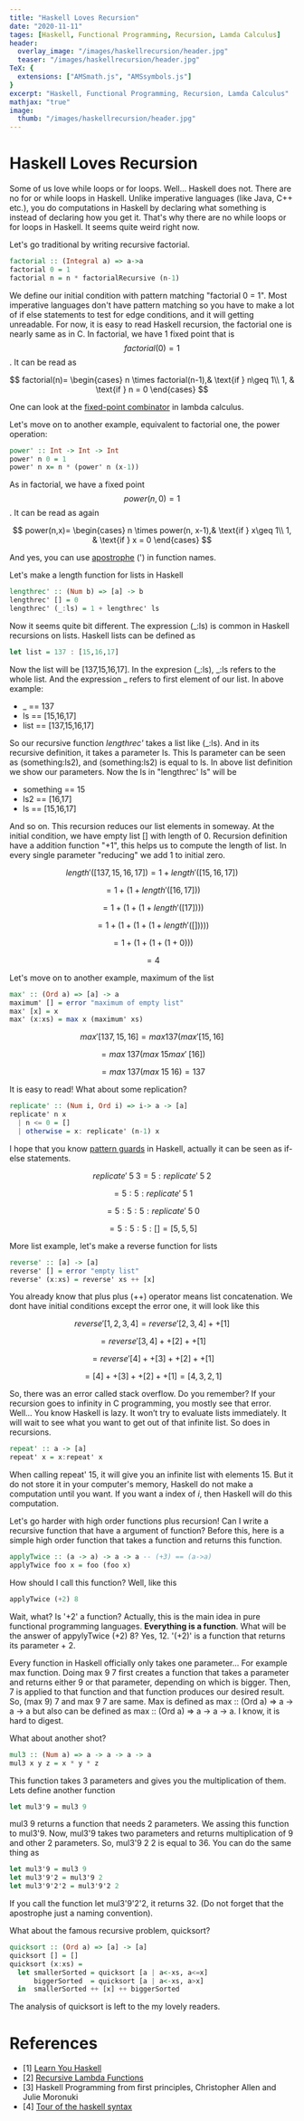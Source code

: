 ```yaml
---
title: "Haskell Loves Recursion"
date: "2020-11-11"
tages: [Haskell, Functional Programming, Recursion, Lamda Calculus]
header:
  overlay_image: "/images/haskellrecursion/header.jpg"
  teaser: "/images/haskellrecursion/header.jpg"
TeX: {
  extensions: ["AMSmath.js", "AMSsymbols.js"]
}
excerpt: "Haskell, Functional Programming, Recursion, Lamda Calculus"
mathjax: "true"
image:
  thumb: "/images/haskellrecursion/header.jpg"
---
```

# Haskell Loves Recursion

Some of us love while loops or for loops. Well... Haskell does not. There are no for or while loops in Haskell. Unlike imperative languages (like Java, C++ etc.), you do computations in Haskell by declaring what something is instead of declaring how you get it. That's why there are no while loops or for loops in Haskell. It seems quite weird right now. 

Let's go traditional by writing recursive factorial.

```haskell
factorial :: (Integral a) => a->a
factorial 0 = 1
factorial n = n * factorialRecursive (n-1)
```

We define our initial condition with pattern matching "factorial 0 = 1". Most imperative languages don't have pattern matching so you have to make a lot of if else statements to test for edge conditions, and it will getting unreadable. For now, it is easy to read Haskell recursion, the factorial one is nearly same as in C. In factorial, we have 1 fixed point that is $$factorial(0)= 1$$. It can be read as

$$
factorial(n)= 
\begin{cases}
    n \times factorial(n-1),& \text{if }  n\geq 1\\
    1,              & \text{if } n = 0
\end{cases}
$$

One can look at the [fixed-point combinator](https://sookocheff.com/post/fp/recursive-lambda-functions/) in lambda calculus.


Let's move on to another example, equivalent to factorial one, the power operation:

```haskell
power' :: Int -> Int -> Int
power' n 0 = 1
power' n x= n * (power' n (x-1))
```

As in factorial, we have a fixed point $$power(n,0) = 1$$. It can be read as again 

$$
power(n,x)= 
\begin{cases}
    n \times power(n, x-1),& \text{if }  x\geq 1\\
    1,              & \text{if } x = 0
\end{cases}
$$

And yes, you can use [apostrophe](https://www.youtube.com/watch?v=zXP_pr7np-o) (') in function names.


Let's make a length function for lists in Haskell

```haskell
lengthrec' :: (Num b) => [a] -> b
lengthrec' [] = 0
lengthrec' (_:ls) = 1 + lengthrec' ls
```

Now it seems quite bit different. The expression (_:ls) is common in Haskell recursions on lists. Haskell lists can be defined as

```haskell
let list = 137 : [15,16,17]
```

Now the list will be [137,15,16,17]. In the expresion (_:ls), _:ls refers to the whole list. And the expression _ refers to first element of our list. In above example:

- _ == 137
- ls == [15,16,17]
- list == [137,15,16,17]

So our recursive function *lengthrec'* takes a list like (_:ls). And in its recursive definition, it takes a parameter ls. This ls parameter can be seen as (something:ls2), and (something:ls2) is equal to ls. In above list definition we show our parameters. Now the ls in "lengthrec' ls" will be

- something == 15
- ls2 == [16,17]
- ls == [15,16,17]

And so on. This recursion reduces our list elements in someway. At the initial condition, we have empty list [] with length of 0. Recursion definition have a addition function "+1", this helps us to compute the length of list. In every single parameter "reducing" we add 1 to initial zero.

$$length'([137,15,16,17]) = 1 + length'([15,16,17])$$

$$ =  1 + (1 + length'([16,17]))$$

$$ = 1 + (1 + (1 + length'([17])))$$

$$ = 1 + (1 + (1 + ( 1 + length'([]))))$$

$$ = 1 + (1 + (1 + ( 1 + 0)))$$

$$ = 4$$

Let's move on to another example, maximum of the list

```haskell
max' :: (Ord a) => [a] -> a  
maximum' [] = error "maximum of empty list"  
max' [x] = x  
max' (x:xs) = max x (maximum' xs) 
```

$$ max' [137,15,16] = max 137 (max' [15,16]$$

$$ = max \;137 (max \;15 max' \;[16])$$

$$ = max \;137 (max \;15 \;16) = 137$$ 

It is easy to read! What about some replication?

```haskell
replicate' :: (Num i, Ord i) => i-> a -> [a]
replicate' n x
  | n <= 0 = []
  | otherwise = x: replicate' (n-1) x
```

I hope that you know [pattern guards](https://wiki.haskell.org/Pattern_guard) in Haskell, actually it can be seen as if-else statements.

$$ replicate' \;5 \;3 = 5 : replicate' \;5 \;2$$

$$ = 5 : 5 : replicate' \;5 \;1$$

$$ = 5 : 5 : 5 : replicate' \;5 \;0$$

$$ = 5 : 5 : 5 : [] = [5,5,5]$$


More list example, let's make a reverse function for lists

```haskell
reverse' :: [a] -> [a]
reverse' [] = error "empty list"
reverse' (x:xs) = reverse' xs ++ [x]
```

You already know that plus plus (++) operator means list concatenation. We dont have initial conditions except the error one, it will look like this

$$reverse' [1,2,3,4] = reverse' [2,3,4] ++ [1]$$

$$= reverse' [3,4] ++ [2] ++ [1]$$

$$= reverse' [4] ++ [3] ++ [2] ++ [1]$$

$$= [4] ++ [3] ++ [2] ++ [1] = [4,3,2,1]$$


So, there was an error called stack overflow. Do you remember? If your recursion goes to infinity in C programming, you mostly see that error. Well... You know Haskell is lazy. It won’t try to evaluate lists immediately. It will wait to see what you want to get out of that infinite list. So does in recursions.

```haskell
repeat' :: a -> [a]
repeat' x = x:repeat' x
```

When calling repeat' 15, it will give you an infinite list with elements 15. But it do not store it in your computer's memory, Haskell do not make a computation until you want. If you want a index of $i$, then Haskell will do this computation.

Let's go harder with high order functions plus recursion! Can I write a recursive function that have a argument of function? Before this, here is a simple high order function that takes a function and returns this function.

```haskell
applyTwice :: (a -> a) -> a -> a -- (+3) == (a->a)
applyTwice foo x = foo (foo x)
```

How should I call this function? Well, like this

```haskell
applyTwice (+2) 8
```

Wait, what? Is '+2' a function? Actually, this is the main idea in pure functional programming languages. **Everything is a function**. What will be the answer of appylyTwice (+2) 8? Yes, 12. '(+2)' is a function that returns its parameter + 2. 

Every function in Haskell officially only takes one parameter... For example max function. Doing max 9 7 first creates a function that takes a parameter and returns either 9 or that parameter, depending on which is bigger. Then, 7 is applied to that function and that function produces our desired result. So, (max 9) 7 and max 9 7 are same. Max is defined as max :: (Ord a) => a -> a -> a but also can be defined as max :: (Ord a) => a -> a -> a. I know, it is hard to digest.

What about another shot?

```haskell
mul3 :: (Num a) => a -> a -> a -> a
mul3 x y z = x * y * z
``` 

This function takes 3 parameters and gives you the multiplication of them. Lets define another function

```haskell
let mul3'9 = mul3 9
```

mul3 9 returns a function that needs 2 parameters. We assing this function to mul3'9. Now, mul3'9 takes two parameters and returns multiplication of 9 and other 2 parameters. So, mul3'9 2 2 is equal to 36. You can do the same thing as

```haskell
let mul3'9 = mul3 9
let mul3'9'2 = mul3'9 2
let mul3'9'2'2 = mul3'9'2 2
```

If you call the function let mul3'9'2'2, it returns 32. (Do not forget that the apostrophe just a naming convention).

What about the famous recursive problem, quicksort?

```haskell
quicksort :: (Ord a) => [a] -> [a]
quicksort [] = []
quicksort (x:xs) =
  let smallerSorted = quicksort [a | a<-xs, a<=x]
      biggerSorted  = quicksort [a | a<-xs, a>x]
  in  smallerSorted ++ [x] ++ biggerSorted
```

The analysis of quicksort is left to the my lovely readers.

# References
- \[1\] [Learn You Haskell](http://learnyouahaskell.com/) 
- \[2\] [Recursive Lambda Functions](https://sookocheff.com/post/fp/recursive-lambda-functions/)
- \[3\] Haskell Programming from first principles, Christopher Allen and Julie Moronuki
- \[4\] [Tour of the haskell syntax](http://www.cse.chalmers.se/edu/year/2014/course/TDA452/haskell-syntax.html)

